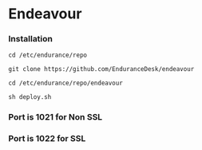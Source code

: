 # Endeavour

### Installation


`cd /etc/endurance/repo`

`git clone https://github.com/EnduranceDesk/endeavour`

`cd /etc/endurance/repo/endeavour`

`sh deploy.sh`


### Port is 1021 for Non SSL
### Port is 1022 for SSL
